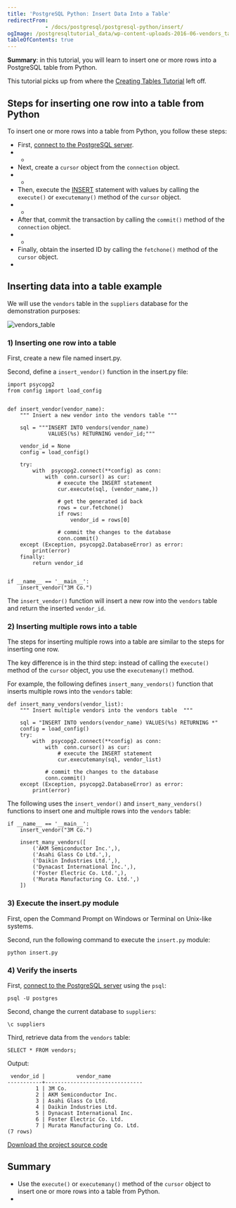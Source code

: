 ```yaml
---
title: 'PostgreSQL Python: Insert Data Into a Table'
redirectFrom: 
            - /docs/postgresql/postgresql-python/insert/
ogImage: /postgresqltutorial_data/wp-content-uploads-2016-06-vendors_table.png
tableOfContents: true
---
```


**Summary**: in this tutorial, you will learn to insert one or more rows into a PostgreSQL table from Python.



This tutorial picks up from where the [Creating Tables Tutorial](https://www.postgresqltutorial.com/postgresql-python/create-tables/) left off.



## Steps for inserting one row into a table from Python



To insert one or more rows into a table from Python, you follow these steps:



- First, [connect to the PostgreSQL server](https://www.postgresqltutorial.com/postgresql-python/connect/).
- -
- Next, create a `cursor` object from the `connection` object.
- -
- Then, execute the [INSERT](/docs/postgresql/postgresql-insert) statement with values by calling the `execute()` or `executemany()` method of the `cursor` object.
- -
- After that, commit the transaction by calling the `commit()` method of the `connection` object.
- -
- Finally, obtain the inserted ID by calling the `fetchone()` method of the `cursor` object.
- 


## Inserting data into a table example



We will use the `vendors` table in the `suppliers` database for the demonstration purposes:



![vendors_table](/postgresqltutorial_data/wp-content-uploads-2016-06-vendors_table.png)



### 1) Inserting one row into a table



First, create a new file named insert.py.



Second, define a `insert_vendor()` function in the insert.py file:



```
import psycopg2
from config import load_config


def insert_vendor(vendor_name):
    """ Insert a new vendor into the vendors table """

    sql = """INSERT INTO vendors(vendor_name)
             VALUES(%s) RETURNING vendor_id;"""

    vendor_id = None
    config = load_config()

    try:
        with  psycopg2.connect(**config) as conn:
            with  conn.cursor() as cur:
                # execute the INSERT statement
                cur.execute(sql, (vendor_name,))

                # get the generated id back
                rows = cur.fetchone()
                if rows:
                    vendor_id = rows[0]

                # commit the changes to the database
                conn.commit()
    except (Exception, psycopg2.DatabaseError) as error:
        print(error)
    finally:
        return vendor_id


if __name__ == '__main__':
    insert_vendor("3M Co.")
```



The `insert_vendor()` function will insert a new row into the `vendors` table and return the inserted `vendor_id`.



### 2) Inserting multiple rows into a table



The steps for inserting multiple rows into a table are similar to the steps for inserting one row.



The key difference is in the third step: instead of calling the `execute()` method of the `cursor` object, you use the `executemany()` method.



For example, the following defines `insert_many_vendors()` function that inserts multiple rows into the `vendors` table:



```
def insert_many_vendors(vendor_list):
    """ Insert multiple vendors into the vendors table  """

    sql = "INSERT INTO vendors(vendor_name) VALUES(%s) RETURNING *"
    config = load_config()
    try:
        with  psycopg2.connect(**config) as conn:
            with  conn.cursor() as cur:
                # execute the INSERT statement
                cur.executemany(sql, vendor_list)

            # commit the changes to the database
            conn.commit()
    except (Exception, psycopg2.DatabaseError) as error:
        print(error)
```



The following uses the `insert_vendor()` and `insert_many_vendors()` functions to insert one and multiple rows into the `vendors` table:



```
if __name__ == '__main__':
    insert_vendor("3M Co.")

    insert_many_vendors([
        ('AKM Semiconductor Inc.',),
        ('Asahi Glass Co Ltd.',),
        ('Daikin Industries Ltd.',),
        ('Dynacast International Inc.',),
        ('Foster Electric Co. Ltd.',),
        ('Murata Manufacturing Co. Ltd.',)
    ])
```



### 3) Execute the insert.py module



First, open the Command Prompt on Windows or Terminal on Unix-like systems.



Second, run the following command to execute the `insert.py` module:



```
python insert.py
```



### 4) Verify the inserts



First, [connect to the PostgreSQL server](https://www.postgresqltutorial.com/postgresql-python/connect/) using the `psql`:



```
psql -U postgres
```



Second, change the current database to `suppliers`:



```
\c suppliers
```



Third, retrieve data from the `vendors` table:



```
SELECT * FROM vendors;
```



Output:



```
 vendor_id |          vendor_name
-----------+-------------------------------
         1 | 3M Co.
         2 | AKM Semiconductor Inc.
         3 | Asahi Glass Co Ltd.
         4 | Daikin Industries Ltd.
         5 | Dynacast International Inc.
         6 | Foster Electric Co. Ltd.
         7 | Murata Manufacturing Co. Ltd.
(7 rows)
```



[Download the project source code](https://www.postgresqltutorial.com/wp-content/uploads/2024/01/insert.zip)



## Summary



- Use the `execute()` or `executemany()` method of the `cursor` object to insert one or more rows into a table from Python.
- 
